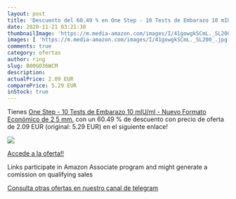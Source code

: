 ```yaml
---
layout: post
title: 'Descuento del 60.49 % en One Step - 10 Tests de Embarazo 10 mIU/m'
date: 2020-11-21 03:21:38
thumbnailImage: 'https://m.media-amazon.com/images/I/41gowgkSCmL._SL200_.jpg'
images: [ 'https://m.media-amazon.com/images/I/41gowgkSCmL._SL200_.jpg' ]
comments: true
category: ofertas
author: ring
slug: B00GO36WCM
description:
actualPrice: 2.09 EUR
comparePrice: 5.29 EUR
inStock: true
---
```


Tienes [One Step - 10 Tests de Embarazo 10 mIU/ml - Nuevo Formato Económico de 2 5 mm.](https://www.amazon.es/dp/B00GO36WCM/?tag=tolees-21) con un 60.49 % de descuento con precio de oferta de 2.09 EUR (original: 5.29 EUR) en el siguiente enlace!

[![](https://m.media-amazon.com/images/I/41gowgkSCmL._SL200_.jpg)](https://www.amazon.es/dp/B00GO36WCM/?tag=tolees-21)

[Accede a la oferta!!](https://www.amazon.es/dp/B00GO36WCM/?tag=tolees-21)

Links participate in Amazon Associate program and might generate a comission on qualifying sales

[Consulta otras ofertas en nuestro canal de telegram](https://t.me/s/ofertas25)

